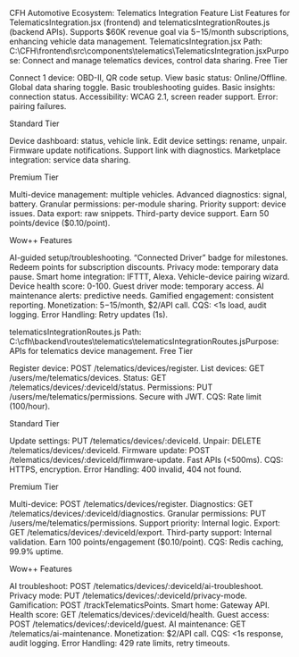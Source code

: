 CFH Automotive Ecosystem: Telematics Integration Feature List
Features for TelematicsIntegration.jsx (frontend) and telematicsIntegrationRoutes.js (backend APIs). Supports $60K revenue goal via $5-$15/month subscriptions, enhancing vehicle data management.
TelematicsIntegration.jsx
Path: C:\CFH\frontend\src\components\telematics\TelematicsIntegration.jsxPurpose: Connect and manage telematics devices, control data sharing.
Free Tier

Connect 1 device: OBD-II, QR code setup.
View basic status: Online/Offline.
Global data sharing toggle.
Basic troubleshooting guides.
Basic insights: connection status.
Accessibility: WCAG 2.1, screen reader support.
Error: pairing failures.

Standard Tier

Device dashboard: status, vehicle link.
Edit device settings: rename, unpair.
Firmware update notifications.
Support link with diagnostics.
Marketplace integration: service data sharing.

Premium Tier

Multi-device management: multiple vehicles.
Advanced diagnostics: signal, battery.
Granular permissions: per-module sharing.
Priority support: device issues.
Data export: raw snippets.
Third-party device support.
Earn 50 points/device ($0.10/point).

Wow++ Features

AI-guided setup/troubleshooting.
“Connected Driver” badge for milestones.
Redeem points for subscription discounts.
Privacy mode: temporary data pause.
Smart home integration: IFTTT, Alexa.
Vehicle-device pairing wizard.
Device health score: 0-100.
Guest driver mode: temporary access.
AI maintenance alerts: predictive needs.
Gamified engagement: consistent reporting.
Monetization: $5-$15/month, $2/API call.
CQS: <1s load, audit logging.
Error Handling: Retry updates (1s).

telematicsIntegrationRoutes.js
Path: C:\cfh\backend\routes\telematics\telematicsIntegrationRoutes.jsPurpose: APIs for telematics device management.
Free Tier

Register device: POST /telematics/devices/register.
List devices: GET /users/me/telematics/devices.
Status: GET /telematics/devices/:deviceId/status.
Permissions: PUT /users/me/telematics/permissions.
Secure with JWT.
CQS: Rate limit (100/hour).

Standard Tier

Update settings: PUT /telematics/devices/:deviceId.
Unpair: DELETE /telematics/devices/:deviceId.
Firmware update: POST /telematics/devices/:deviceId/firmware-update.
Fast APIs (<500ms).
CQS: HTTPS, encryption.
Error Handling: 400 invalid, 404 not found.

Premium Tier

Multi-device: POST /telematics/devices/register.
Diagnostics: GET /telematics/devices/:deviceId/diagnostics.
Granular permissions: PUT /users/me/telematics/permissions.
Support priority: Internal logic.
Export: GET /telematics/devices/:deviceId/export.
Third-party support: Internal validation.
Earn 100 points/engagement ($0.10/point).
CQS: Redis caching, 99.9% uptime.

Wow++ Features

AI troubleshoot: POST /telematics/devices/:deviceId/ai-troubleshoot.
Privacy mode: PUT /telematics/devices/:deviceId/privacy-mode.
Gamification: POST /trackTelematicsPoints.
Smart home: Gateway API.
Health score: GET /telematics/devices/:deviceId/health.
Guest access: POST /telematics/devices/:deviceId/guest.
AI maintenance: GET /telematics/ai-maintenance.
Monetization: $2/API call.
CQS: <1s response, audit logging.
Error Handling: 429 rate limits, retry timeouts.

